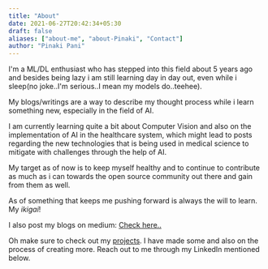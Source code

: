 ```yaml
---
title: "About"
date: 2021-06-27T20:42:34+05:30
draft: false
aliases: ["about-me", "about-Pinaki", "Contact"]
author: "Pinaki Pani"
---
```


I'm a ML/DL enthusiast who has stepped into this field about 5 years ago and besides being lazy i am still learning day in day out, even while i sleep(no joke..I'm serious..I mean my models do..teehee).

My blogs/writings are a way to describe my thought process while i learn something new, especially in the field of AI.

I am currently learning quite a bit about Computer Vision and also on the implementation of AI in the healthcare system, which might lead to posts regarding the new technologies that is being used in medical science to mitigate with challenges through the help of AI.

My target as of now is to keep myself healthy and to continue to contribute as much as i can towards the open source community out there and gain from them as well.

As of something that keeps me pushing forward is always the will to learn. My _ikigai_!

I also post my blogs on medium: [Check here..](https://riesler.medium.com/few-basic-ideas-of-core-features-in-python-27bc62721009)

Oh make sure to check out my [projects](/projects/). I have made some and also on the process of creating more. Reach out to me through my LinkedIn mentioned below.
